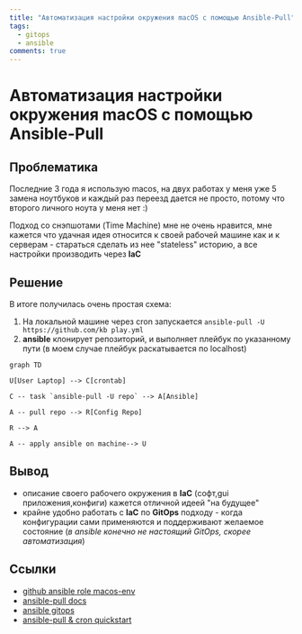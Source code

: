 ```yaml
---
title: "Автоматизация настройки окружения macOS с помощью Ansible-Pull"
tags:
  - gitops
  - ansible
comments: true
---
```


# Автоматизация настройки окружения macOS с помощью Ansible-Pull


## Проблематика

Последние 3 года я использую macos, на двух работах у меня уже 5 замена ноутбуков и каждый раз переезд дается не просто, потому что второго личного ноута у меня нет :)

Подход со снэпшотами (Time Machine) мне не очень нравится, мне кажется что удачная идея относится к своей рабочей машине как и к серверам - стараться сделать из нее "stateless" историю, а все настройки производить через **IaC**

## Решение

В итоге получилась очень простая схема:

1. На локальной машине через cron запускается `ansible-pull -U https://github.com/kb play.yml`
2. **ansible** клонирует репозиторий, и выполняет плейбук по указанному пути (в моем случае плейбук раскатывается по localhost)

```mermaid
graph TD

U[User Laptop] --> C[crontab]

C -- task `ansible-pull -U repo` --> A[Ansible]

A -- pull repo --> R[Config Repo]

R --> A

A -- apply ansible on machine--> U
```

## Вывод
- описание своего рабочего окружения в **IaC** (софт,gui приложения,конфиги) кажется отличной идеей "на будущее"
- крайне удобно работать с **IaC** по **GitOps** подходу - когда конфигурации сами применяются и поддерживают желаемое состояние (*в ansible конечно не настоящий GitOps, скорее автоматизация*)

## Cсылки
- [github ansible role macos-env](https://github.com/karma-git/kb/tree/master/ansible/roles/macos-env)
- [ansible-pull docs](https://docs.ansible.com/ansible/latest/cli/ansible-pull.html)
- [ansible gitops](https://www.ansible.com/blog/ops-by-pull-request-an-ansible-gitops-story)
- [ansible-pull & cron quickstart](https://www.devopsschool.com/blog/what-is-ansible-pull-and-how-can-we-use-it/)

